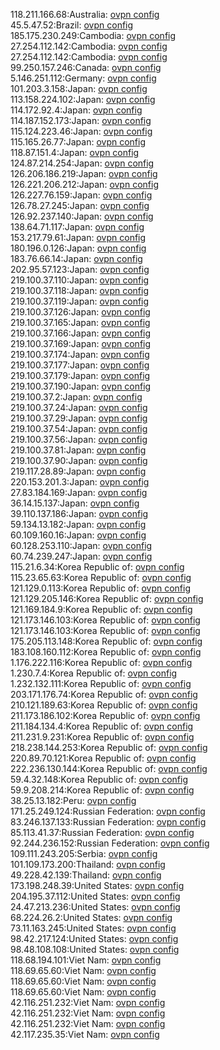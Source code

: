 118.211.166.68:Australia: [ovpn config](vpn/118_211_166_68.ovpn)  
45.5.47.52:Brazil: [ovpn config](vpn/45_5_47_52.ovpn)  
185.175.230.249:Cambodia: [ovpn config](vpn/185_175_230_249.ovpn)  
27.254.112.142:Cambodia: [ovpn config](vpn/27_254_112_142.ovpn)  
27.254.112.142:Cambodia: [ovpn config](vpn/27_254_112_142.ovpn)  
99.250.157.246:Canada: [ovpn config](vpn/99_250_157_246.ovpn)  
5.146.251.112:Germany: [ovpn config](vpn/5_146_251_112.ovpn)  
101.203.3.158:Japan: [ovpn config](vpn/101_203_3_158.ovpn)  
113.158.224.102:Japan: [ovpn config](vpn/113_158_224_102.ovpn)  
114.172.92.4:Japan: [ovpn config](vpn/114_172_92_4.ovpn)  
114.187.152.173:Japan: [ovpn config](vpn/114_187_152_173.ovpn)  
115.124.223.46:Japan: [ovpn config](vpn/115_124_223_46.ovpn)  
115.165.26.77:Japan: [ovpn config](vpn/115_165_26_77.ovpn)  
118.87.151.4:Japan: [ovpn config](vpn/118_87_151_4.ovpn)  
124.87.214.254:Japan: [ovpn config](vpn/124_87_214_254.ovpn)  
126.206.186.219:Japan: [ovpn config](vpn/126_206_186_219.ovpn)  
126.221.206.212:Japan: [ovpn config](vpn/126_221_206_212.ovpn)  
126.227.76.159:Japan: [ovpn config](vpn/126_227_76_159.ovpn)  
126.78.27.245:Japan: [ovpn config](vpn/126_78_27_245.ovpn)  
126.92.237.140:Japan: [ovpn config](vpn/126_92_237_140.ovpn)  
138.64.71.117:Japan: [ovpn config](vpn/138_64_71_117.ovpn)  
153.217.79.61:Japan: [ovpn config](vpn/153_217_79_61.ovpn)  
180.196.0.126:Japan: [ovpn config](vpn/180_196_0_126.ovpn)  
183.76.66.14:Japan: [ovpn config](vpn/183_76_66_14.ovpn)  
202.95.57.123:Japan: [ovpn config](vpn/202_95_57_123.ovpn)  
219.100.37.110:Japan: [ovpn config](vpn/219_100_37_110.ovpn)  
219.100.37.118:Japan: [ovpn config](vpn/219_100_37_118.ovpn)  
219.100.37.119:Japan: [ovpn config](vpn/219_100_37_119.ovpn)  
219.100.37.126:Japan: [ovpn config](vpn/219_100_37_126.ovpn)  
219.100.37.165:Japan: [ovpn config](vpn/219_100_37_165.ovpn)  
219.100.37.166:Japan: [ovpn config](vpn/219_100_37_166.ovpn)  
219.100.37.169:Japan: [ovpn config](vpn/219_100_37_169.ovpn)  
219.100.37.174:Japan: [ovpn config](vpn/219_100_37_174.ovpn)  
219.100.37.177:Japan: [ovpn config](vpn/219_100_37_177.ovpn)  
219.100.37.179:Japan: [ovpn config](vpn/219_100_37_179.ovpn)  
219.100.37.190:Japan: [ovpn config](vpn/219_100_37_190.ovpn)  
219.100.37.2:Japan: [ovpn config](vpn/219_100_37_2.ovpn)  
219.100.37.24:Japan: [ovpn config](vpn/219_100_37_24.ovpn)  
219.100.37.29:Japan: [ovpn config](vpn/219_100_37_29.ovpn)  
219.100.37.54:Japan: [ovpn config](vpn/219_100_37_54.ovpn)  
219.100.37.56:Japan: [ovpn config](vpn/219_100_37_56.ovpn)  
219.100.37.81:Japan: [ovpn config](vpn/219_100_37_81.ovpn)  
219.100.37.90:Japan: [ovpn config](vpn/219_100_37_90.ovpn)  
219.117.28.89:Japan: [ovpn config](vpn/219_117_28_89.ovpn)  
220.153.201.3:Japan: [ovpn config](vpn/220_153_201_3.ovpn)  
27.83.184.169:Japan: [ovpn config](vpn/27_83_184_169.ovpn)  
36.14.15.137:Japan: [ovpn config](vpn/36_14_15_137.ovpn)  
39.110.137.186:Japan: [ovpn config](vpn/39_110_137_186.ovpn)  
59.134.13.182:Japan: [ovpn config](vpn/59_134_13_182.ovpn)  
60.109.160.16:Japan: [ovpn config](vpn/60_109_160_16.ovpn)  
60.128.253.110:Japan: [ovpn config](vpn/60_128_253_110.ovpn)  
60.74.239.247:Japan: [ovpn config](vpn/60_74_239_247.ovpn)  
115.21.6.34:Korea Republic of: [ovpn config](vpn/115_21_6_34.ovpn)  
115.23.65.63:Korea Republic of: [ovpn config](vpn/115_23_65_63.ovpn)  
121.129.0.113:Korea Republic of: [ovpn config](vpn/121_129_0_113.ovpn)  
121.129.205.146:Korea Republic of: [ovpn config](vpn/121_129_205_146.ovpn)  
121.169.184.9:Korea Republic of: [ovpn config](vpn/121_169_184_9.ovpn)  
121.173.146.103:Korea Republic of: [ovpn config](vpn/121_173_146_103.ovpn)  
121.173.146.103:Korea Republic of: [ovpn config](vpn/121_173_146_103.ovpn)  
175.205.113.148:Korea Republic of: [ovpn config](vpn/175_205_113_148.ovpn)  
183.108.160.112:Korea Republic of: [ovpn config](vpn/183_108_160_112.ovpn)  
1.176.222.116:Korea Republic of: [ovpn config](vpn/1_176_222_116.ovpn)  
1.230.7.4:Korea Republic of: [ovpn config](vpn/1_230_7_4.ovpn)  
1.232.132.111:Korea Republic of: [ovpn config](vpn/1_232_132_111.ovpn)  
203.171.176.74:Korea Republic of: [ovpn config](vpn/203_171_176_74.ovpn)  
210.121.189.63:Korea Republic of: [ovpn config](vpn/210_121_189_63.ovpn)  
211.173.186.102:Korea Republic of: [ovpn config](vpn/211_173_186_102.ovpn)  
211.184.134.4:Korea Republic of: [ovpn config](vpn/211_184_134_4.ovpn)  
211.231.9.231:Korea Republic of: [ovpn config](vpn/211_231_9_231.ovpn)  
218.238.144.253:Korea Republic of: [ovpn config](vpn/218_238_144_253.ovpn)  
220.89.70.121:Korea Republic of: [ovpn config](vpn/220_89_70_121.ovpn)  
222.236.130.144:Korea Republic of: [ovpn config](vpn/222_236_130_144.ovpn)  
59.4.32.148:Korea Republic of: [ovpn config](vpn/59_4_32_148.ovpn)  
59.9.208.214:Korea Republic of: [ovpn config](vpn/59_9_208_214.ovpn)  
38.25.13.182:Peru: [ovpn config](vpn/38_25_13_182.ovpn)  
171.25.249.124:Russian Federation: [ovpn config](vpn/171_25_249_124.ovpn)  
83.246.137.133:Russian Federation: [ovpn config](vpn/83_246_137_133.ovpn)  
85.113.41.37:Russian Federation: [ovpn config](vpn/85_113_41_37.ovpn)  
92.244.236.152:Russian Federation: [ovpn config](vpn/92_244_236_152.ovpn)  
109.111.243.205:Serbia: [ovpn config](vpn/109_111_243_205.ovpn)  
101.109.173.200:Thailand: [ovpn config](vpn/101_109_173_200.ovpn)  
49.228.42.139:Thailand: [ovpn config](vpn/49_228_42_139.ovpn)  
173.198.248.39:United States: [ovpn config](vpn/173_198_248_39.ovpn)  
204.195.37.112:United States: [ovpn config](vpn/204_195_37_112.ovpn)  
24.47.213.236:United States: [ovpn config](vpn/24_47_213_236.ovpn)  
68.224.26.2:United States: [ovpn config](vpn/68_224_26_2.ovpn)  
73.11.163.245:United States: [ovpn config](vpn/73_11_163_245.ovpn)  
98.42.217.124:United States: [ovpn config](vpn/98_42_217_124.ovpn)  
98.48.108.108:United States: [ovpn config](vpn/98_48_108_108.ovpn)  
118.68.194.101:Viet Nam: [ovpn config](vpn/118_68_194_101.ovpn)  
118.69.65.60:Viet Nam: [ovpn config](vpn/118_69_65_60.ovpn)  
118.69.65.60:Viet Nam: [ovpn config](vpn/118_69_65_60.ovpn)  
118.69.65.60:Viet Nam: [ovpn config](vpn/118_69_65_60.ovpn)  
42.116.251.232:Viet Nam: [ovpn config](vpn/42_116_251_232.ovpn)  
42.116.251.232:Viet Nam: [ovpn config](vpn/42_116_251_232.ovpn)  
42.116.251.232:Viet Nam: [ovpn config](vpn/42_116_251_232.ovpn)  
42.117.235.35:Viet Nam: [ovpn config](vpn/42_117_235_35.ovpn)  
